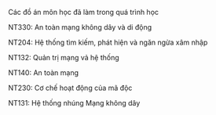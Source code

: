 Các đồ án môn học đã làm trong quá trình học 

NT330: An toàn mạng không dây và di động

NT204: Hệ thống tìm kiếm, phát hiện và ngăn ngừa xâm nhập

NT132: Quản trị mạng vả hệ thống

NT140: An toàn mạng 

NT230: Cơ chế hoạt động của mã độc

NT131: Hệ thống nhúng Mạng không dây 

